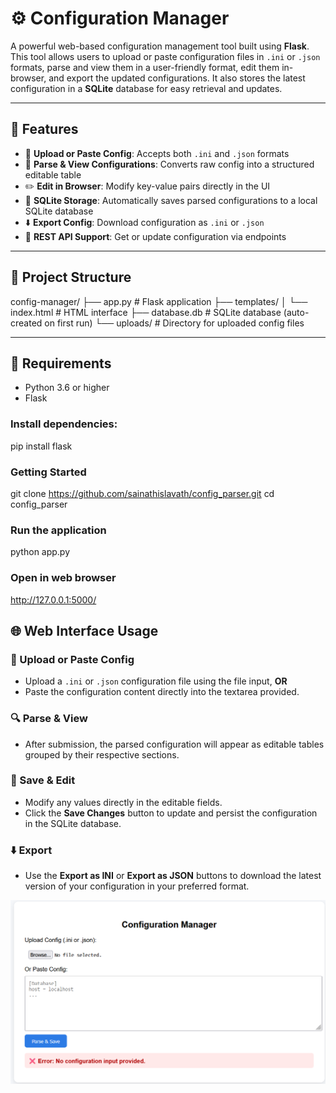 # ⚙️ Configuration Manager

A powerful web-based configuration management tool built using **Flask**. This tool allows users to upload or paste configuration files in `.ini` or `.json` formats, parse and view them in a user-friendly format, edit them in-browser, and export the updated configurations. It also stores the latest configuration in a **SQLite** database for easy retrieval and updates.

---

## 🌟 Features

- 📁 **Upload or Paste Config**: Accepts both `.ini` and `.json` formats
- 🧾 **Parse & View Configurations**: Converts raw config into a structured editable table
- ✏️ **Edit in Browser**: Modify key-value pairs directly in the UI
- 💾 **SQLite Storage**: Automatically saves parsed configurations to a local SQLite database
- ⬇️ **Export Config**: Download configuration as `.ini` or `.json`
- 🔌 **REST API Support**: Get or update configuration via endpoints

---

## 📁 Project Structure

config-manager/ 
            ├── app.py # Flask application 
            ├── templates/ 
            │ └── index.html # HTML interface 
            ├── database.db # SQLite database (auto-created on first run) 
            └── uploads/ # Directory for uploaded config files


---

## 🧰 Requirements

- Python 3.6 or higher
- Flask

### Install dependencies:

pip install flask

### Getting Started

git clone https://github.com/sainathislavath/config_parser.git
cd config_parser

### Run the application

python app.py

### Open in web browser

http://127.0.0.1:5000/

## 🌐 Web Interface Usage

### 🔼 Upload or Paste Config

- Upload a `.ini` or `.json` configuration file using the file input, **OR**
- Paste the configuration content directly into the textarea provided.

### 🔍 Parse & View

- After submission, the parsed configuration will appear as editable tables grouped by their respective sections.

### 💾 Save & Edit

- Modify any values directly in the editable fields.
- Click the **Save Changes** button to update and persist the configuration in the SQLite database.

### ⬇️ Export

- Use the **Export as INI** or **Export as JSON** buttons to download the latest version of your configuration in your preferred format.

![alt Config Parser](image.png)